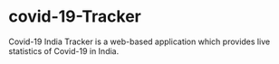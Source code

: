 # covid-19-Tracker
Covid-19 India Tracker is a web-based application which provides live statistics of Covid-19 in India. 
